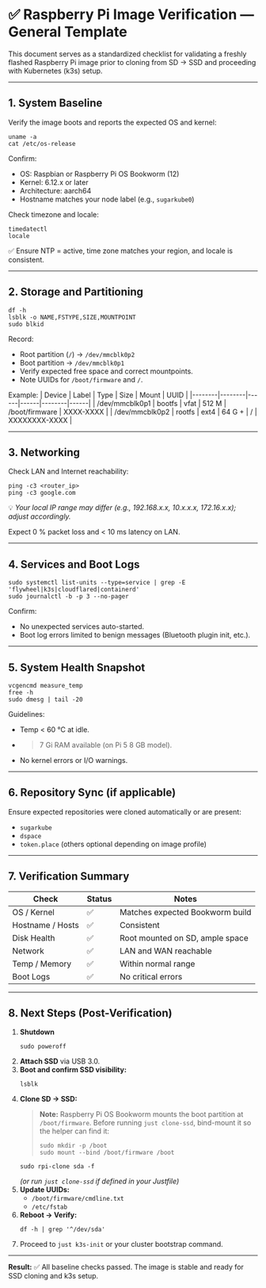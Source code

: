 # ✅ Raspberry Pi Image Verification — General Template

This document serves as a standardized checklist for validating a freshly flashed Raspberry Pi image prior to cloning from SD → SSD and proceeding with Kubernetes (k3s) setup.

---

## 1. System Baseline
Verify the image boots and reports the expected OS and kernel:
```
uname -a
cat /etc/os-release
```
Confirm:
- OS: Raspbian or Raspberry Pi OS Bookworm (12)
- Kernel: 6.12.x or later
- Architecture: aarch64
- Hostname matches your node label (e.g., `sugarkube0`)

Check timezone and locale:
```
timedatectl
locale
```
✅ Ensure NTP = active, time zone matches your region, and locale is consistent.

---

## 2. Storage and Partitioning
```
df -h
lsblk -o NAME,FSTYPE,SIZE,MOUNTPOINT
sudo blkid
```
Record:
- Root partition (`/`) → `/dev/mmcblk0p2`
- Boot partition → `/dev/mmcblk0p1`
- Verify expected free space and correct mountpoints.
- Note UUIDs for `/boot/firmware` and `/`.

Example:
| Device | Label | Type | Size | Mount | UUID |
|--------|--------|------|------|--------|------|
| /dev/mmcblk0p1 | bootfs | vfat | 512 M | /boot/firmware | XXXX-XXXX |
| /dev/mmcblk0p2 | rootfs | ext4 | 64 G + | / | XXXXXXXX-XXXX |

---

## 3. Networking
Check LAN and Internet reachability:
```
ping -c3 <router_ip>
ping -c3 google.com
```
💡 *Your local IP range may differ (e.g., 192.168.x.x, 10.x.x.x, 172.16.x.x); adjust accordingly.*

Expect 0 % packet loss and < 10 ms latency on LAN.

---

## 4. Services and Boot Logs
```
sudo systemctl list-units --type=service | grep -E 'flywheel|k3s|cloudflared|containerd'
sudo journalctl -b -p 3 --no-pager
```
Confirm:
- No unexpected services auto-started.
- Boot log errors limited to benign messages (Bluetooth plugin init, etc.).

---

## 5. System Health Snapshot
```
vcgencmd measure_temp
free -h
sudo dmesg | tail -20
```
Guidelines:
- Temp < 60 °C at idle.
- > 7 Gi RAM available (on Pi 5 8 GB model).
- No kernel errors or I/O warnings.

---

## 6. Repository Sync (if applicable)
Ensure expected repositories were cloned automatically or are present:
- `sugarkube`
- `dspace`
- `token.place`
(others optional depending on image profile)

---

## 7. Verification Summary
| Check | Status | Notes |
|--------|---------|-------|
| OS / Kernel | ✅ | Matches expected Bookworm build |
| Hostname / Hosts | ✅ | Consistent |
| Disk Health | ✅ | Root mounted on SD, ample space |
| Network | ✅ | LAN and WAN reachable |
| Temp / Memory | ✅ | Within normal range |
| Boot Logs | ✅ | No critical errors |

---

## 8. Next Steps (Post-Verification)
1. **Shutdown**
   ```
   sudo poweroff
   ```
2. **Attach SSD** via USB 3.0.
3. **Boot and confirm SSD visibility:**
   ```
   lsblk
   ```
4. **Clone SD → SSD:**
   > **Note:** Raspberry Pi OS Bookworm mounts the boot partition at `/boot/firmware`.
   > Before running `just clone-ssd`, bind-mount it so the helper can find it:
   > ```
   > sudo mkdir -p /boot
   > sudo mount --bind /boot/firmware /boot
   > ```
   ```
   sudo rpi-clone sda -f
   ```
   *(or run `just clone-ssd` if defined in your Justfile)*
5. **Update UUIDs:**
   - `/boot/firmware/cmdline.txt`
   - `/etc/fstab`
6. **Reboot → Verify:**
   ```
   df -h | grep '^/dev/sda'
   ```
7. Proceed to `just k3s-init` or your cluster bootstrap command.

---

**Result:**
✅ All baseline checks passed. The image is stable and ready for SSD cloning and k3s setup.
